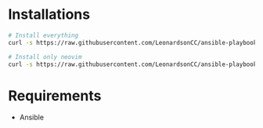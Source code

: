 # Installations
```sh
# Install everything
curl -s https://raw.githubusercontent.com/LeonardsonCC/ansible-playbooks/main/install.sh | bash -s -- --all

# Install only neovim
curl -s https://raw.githubusercontent.com/LeonardsonCC/ansible-playbooks/main/install.sh | bash -s -- --neovim
```

# Requirements
- Ansible
